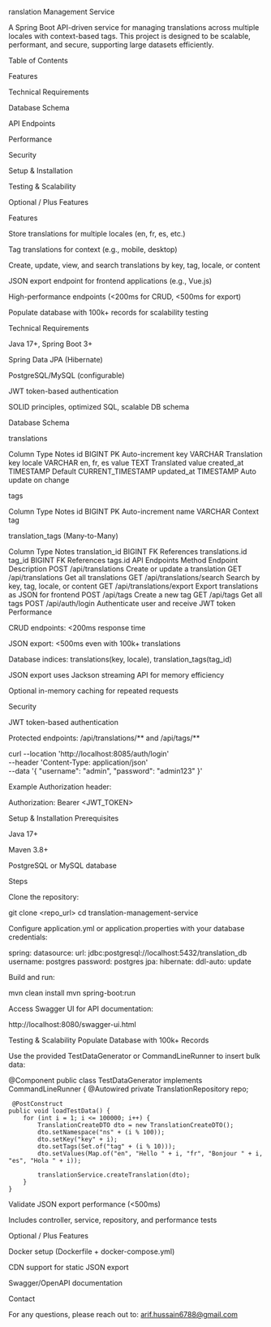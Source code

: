 ranslation Management Service

A Spring Boot API-driven service for managing translations across multiple locales with context-based tags. This project is designed to be scalable, performant, and secure, supporting large datasets efficiently.

Table of Contents

Features

Technical Requirements

Database Schema

API Endpoints

Performance

Security

Setup & Installation

Testing & Scalability

Optional / Plus Features

Features

Store translations for multiple locales (en, fr, es, etc.)

Tag translations for context (e.g., mobile, desktop)

Create, update, view, and search translations by key, tag, locale, or content

JSON export endpoint for frontend applications (e.g., Vue.js)

High-performance endpoints (<200ms for CRUD, <500ms for export)

Populate database with 100k+ records for scalability testing

Technical Requirements

Java 17+, Spring Boot 3+

Spring Data JPA (Hibernate)

PostgreSQL/MySQL (configurable)

JWT token-based authentication

SOLID principles, optimized SQL, scalable DB schema

Database Schema

translations

Column	Type	Notes
id	BIGINT PK	Auto-increment
key	VARCHAR	Translation key
locale	VARCHAR	en, fr, es
value	TEXT	Translated value
created_at	TIMESTAMP	Default CURRENT_TIMESTAMP
updated_at	TIMESTAMP	Auto update on change

tags

Column	Type	Notes
id	BIGINT PK	Auto-increment
name	VARCHAR	Context tag

translation_tags (Many-to-Many)

Column	Type	Notes
translation_id	BIGINT FK	References translations.id
tag_id	BIGINT FK	References tags.id
API Endpoints
Method	Endpoint	Description
POST	/api/translations	Create or update a translation
GET	/api/translations	Get all translations
GET	/api/translations/search	Search by key, tag, locale, or content
GET	/api/translations/export	Export translations as JSON for frontend
POST	/api/tags	Create a new tag
GET	/api/tags	Get all tags
POST	/api/auth/login	Authenticate user and receive JWT token
Performance

CRUD endpoints: <200ms response time

JSON export: <500ms even with 100k+ translations

Database indices: translations(key, locale), translation_tags(tag_id)

JSON export uses Jackson streaming API for memory efficiency

Optional in-memory caching for repeated requests

Security

JWT token-based authentication

Protected endpoints: /api/translations/** and /api/tags/**

curl --location 'http://localhost:8085/auth/login' \
--header 'Content-Type: application/json' \
--data '{
"username": "admin",
"password": "admin123"
}'

Example Authorization header:

Authorization: Bearer <JWT_TOKEN>

Setup & Installation
Prerequisites

Java 17+

Maven 3.8+

PostgreSQL or MySQL database

Steps

Clone the repository:

git clone <repo_url>
cd translation-management-service


Configure application.yml or application.properties with your database credentials:

spring:
datasource:
url: jdbc:postgresql://localhost:5432/translation_db
username: postgres
password: postgres
jpa:
hibernate:
ddl-auto: update


Build and run:

mvn clean install
mvn spring-boot:run


Access Swagger UI for API documentation:

http://localhost:8080/swagger-ui.html

Testing & Scalability
Populate Database with 100k+ Records

Use the provided TestDataGenerator or CommandLineRunner to insert bulk data:

@Component
public class TestDataGenerator implements CommandLineRunner {
@Autowired private TranslationRepository repo;

     @PostConstruct
    public void loadTestData() {
        for (int i = 1; i <= 100000; i++) {
            TranslationCreateDTO dto = new TranslationCreateDTO();
            dto.setNamespace("ns" + (i % 100));
            dto.setKey("key" + i);
            dto.setTags(Set.of("tag" + (i % 10)));
            dto.setValues(Map.of("en", "Hello " + i, "fr", "Bonjour " + i, "es", "Hola " + i));

            translationService.createTranslation(dto);
        }
    }


Validate JSON export performance (<500ms)


Includes controller, service, repository, and performance tests

Optional / Plus Features

Docker setup (Dockerfile + docker-compose.yml)

CDN support for static JSON export

Swagger/OpenAPI documentation

Contact

For any questions, please reach out to: arif.hussain6788@gmail.com